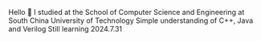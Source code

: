 Hello 👋
I studied at the School of Computer Science and Engineering at South China University of Technology
Simple understanding of C++, Java and Verilog
Still learning
2024.7.31
